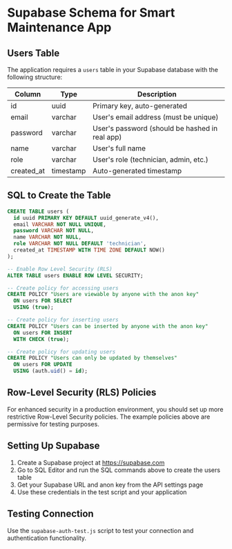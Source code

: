 # Supabase Schema for Smart Maintenance App

## Users Table

The application requires a `users` table in your Supabase database with the following structure:

| Column   | Type          | Description                                   |
|----------|---------------|-----------------------------------------------|
| id       | uuid          | Primary key, auto-generated                   |
| email    | varchar       | User's email address (must be unique)         |
| password | varchar       | User's password (should be hashed in real app)|
| name     | varchar       | User's full name                              |
| role     | varchar       | User's role (technician, admin, etc.)         |
| created_at | timestamp   | Auto-generated timestamp                      |

## SQL to Create the Table

```sql
CREATE TABLE users (
  id uuid PRIMARY KEY DEFAULT uuid_generate_v4(),
  email VARCHAR NOT NULL UNIQUE,
  password VARCHAR NOT NULL,
  name VARCHAR NOT NULL,
  role VARCHAR NOT NULL DEFAULT 'technician',
  created_at TIMESTAMP WITH TIME ZONE DEFAULT NOW()
);

-- Enable Row Level Security (RLS)
ALTER TABLE users ENABLE ROW LEVEL SECURITY;

-- Create policy for accessing users
CREATE POLICY "Users are viewable by anyone with the anon key" 
  ON users FOR SELECT 
  USING (true);

-- Create policy for inserting users
CREATE POLICY "Users can be inserted by anyone with the anon key" 
  ON users FOR INSERT 
  WITH CHECK (true);

-- Create policy for updating users
CREATE POLICY "Users can only be updated by themselves" 
  ON users FOR UPDATE 
  USING (auth.uid() = id);
```

## Row-Level Security (RLS) Policies

For enhanced security in a production environment, you should set up more restrictive Row-Level Security policies. The example policies above are permissive for testing purposes.

## Setting Up Supabase

1. Create a Supabase project at https://supabase.com
2. Go to SQL Editor and run the SQL commands above to create the users table
3. Get your Supabase URL and anon key from the API settings page
4. Use these credentials in the test script and your application

## Testing Connection

Use the `supabase-auth-test.js` script to test your connection and authentication functionality. 
